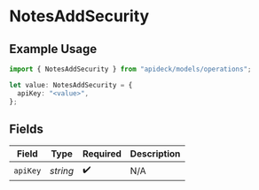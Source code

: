 # NotesAddSecurity

## Example Usage

```typescript
import { NotesAddSecurity } from "apideck/models/operations";

let value: NotesAddSecurity = {
  apiKey: "<value>",
};
```

## Fields

| Field              | Type               | Required           | Description        |
| ------------------ | ------------------ | ------------------ | ------------------ |
| `apiKey`           | *string*           | :heavy_check_mark: | N/A                |